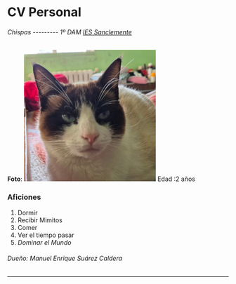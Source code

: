 # CV Personal
###### Chispas --------- 1º DAM [IES Sanclemente](https://www.iessanclemente.net/)

**Foto**:
<img src=gato.jpg width="300px">
Edad :2 años
### Aficiones

1. Dormir
2. Recibir Mimitos
3. Comer
4. Ver el tiempo pasar
5. *Dominar el Mundo*

###### Dueño: Manuel Enrique Suárez Caldera
---

